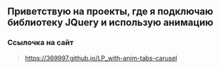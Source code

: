 ## Приветствую на проекты, где я подключаю библиотеку JQuery и использую анимацию

### Ссылочка на сайт

> https://369997.github.io/LP_with-anim-tabs-carusel